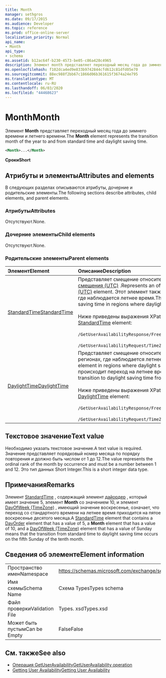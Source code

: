 ```yaml
---
title: Month
manager: sethgros
ms.date: 09/17/2015
ms.audience: Developer
ms.topic: reference
ms.prod: office-online-server
localization_priority: Normal
api_name:
- Month
api_type:
- schema
ms.assetid: b12ac64f-b230-4573-be05-c86a428c4965
description: Элемент month представляет переходный месяц года до зимнего времени и летнего времени.
ms.openlocfilehash: f102dca4ed9e833b9742844cfd612c81dfd05e70
ms.sourcegitcommit: 88ec988f2bb67c1866d06b361615f3674a24e795
ms.translationtype: MT
ms.contentlocale: ru-RU
ms.lasthandoff: 06/03/2020
ms.locfileid: "44468623"
---
```

# <a name="month"></a><span data-ttu-id="7cf82-103">Month</span><span class="sxs-lookup"><span data-stu-id="7cf82-103">Month</span></span>

<span data-ttu-id="7cf82-104">Элемент **Month** представляет переходный месяц года до зимнего времени и летнего времени.</span><span class="sxs-lookup"><span data-stu-id="7cf82-104">The **Month** element represents the transition month of the year to and from standard time and daylight saving time.</span></span> 
  
```xml
<Month>...</Month>
```

 <span data-ttu-id="7cf82-105">**Сроки**</span><span class="sxs-lookup"><span data-stu-id="7cf82-105">**Short**</span></span>
## <a name="attributes-and-elements"></a><span data-ttu-id="7cf82-106">Атрибуты и элементы</span><span class="sxs-lookup"><span data-stu-id="7cf82-106">Attributes and elements</span></span>

<span data-ttu-id="7cf82-107">В следующих разделах описываются атрибуты, дочерние и родительские элементы.</span><span class="sxs-lookup"><span data-stu-id="7cf82-107">The following sections describe attributes, child elements, and parent elements.</span></span>
  
### <a name="attributes"></a><span data-ttu-id="7cf82-108">Атрибуты</span><span class="sxs-lookup"><span data-stu-id="7cf82-108">Attributes</span></span>

<span data-ttu-id="7cf82-109">Отсутствуют.</span><span class="sxs-lookup"><span data-stu-id="7cf82-109">None.</span></span>
  
### <a name="child-elements"></a><span data-ttu-id="7cf82-110">Дочерние элементы</span><span class="sxs-lookup"><span data-stu-id="7cf82-110">Child elements</span></span>

<span data-ttu-id="7cf82-111">Отсутствуют.</span><span class="sxs-lookup"><span data-stu-id="7cf82-111">None.</span></span>
  
### <a name="parent-elements"></a><span data-ttu-id="7cf82-112">Родительские элементы</span><span class="sxs-lookup"><span data-stu-id="7cf82-112">Parent elements</span></span>

|<span data-ttu-id="7cf82-113">**Элемент**</span><span class="sxs-lookup"><span data-stu-id="7cf82-113">**Element**</span></span>|<span data-ttu-id="7cf82-114">**Описание**</span><span class="sxs-lookup"><span data-stu-id="7cf82-114">**Description**</span></span>|
|:-----|:-----|
|[<span data-ttu-id="7cf82-115">StandardTime</span><span class="sxs-lookup"><span data-stu-id="7cf82-115">StandardTime</span></span>](standardtime.md) <br/> | <span data-ttu-id="7cf82-116">Представляет смещение относительно времени относительно времени в формате UTC, представленного элементом [смещения (UTC)](bias-utc.md) .</span><span class="sxs-lookup"><span data-stu-id="7cf82-116">Represents an offset from the time relative to Coordinated Universal Time (UTC) represented by the [Bias (UTC)](bias-utc.md) element.</span></span> <span data-ttu-id="7cf82-117">Этот элемент также содержит сведения о переходе на зимнее время с летнего времени в регионах, где наблюдается летнее время.</span><span class="sxs-lookup"><span data-stu-id="7cf82-117">This element also contains information about the transition to standard time from daylight saving time in regions where daylight saving time is observed.</span></span> <br/> <br/>  <span data-ttu-id="7cf82-118">Ниже приведены выражения XPath для элемента [StandardTime](standardtime.md) :</span><span class="sxs-lookup"><span data-stu-id="7cf82-118">The following are the XPath expressions to the [StandardTime](standardtime.md) element:</span></span> <br/> <br/>  `/GetUserAvailabilityResponse/FreeBusyResponseArray/FreeBusyResponse/FreeBusyView/WorkingHours/TimeZone/StandardTime` <br/><br/>  `/GetUserAvailabilityRequest/TimeZone/StandardTime` <br/> |
|[<span data-ttu-id="7cf82-119">DaylightTime</span><span class="sxs-lookup"><span data-stu-id="7cf82-119">DaylightTime</span></span>](daylighttime.md) <br/> | <span data-ttu-id="7cf82-120">Представляет смещение относительно времени в формате UTC, представленного элементом [смещения (UTC)](bias-utc.md) в регионах, где наблюдается летнее время.</span><span class="sxs-lookup"><span data-stu-id="7cf82-120">Represents an offset from the time relative to UTC represented by the [Bias (UTC)](bias-utc.md) element in regions where daylight saving time is observed.</span></span> <span data-ttu-id="7cf82-121">Этот элемент также содержит сведения о том, когда происходит переход на летнее время из стандартного времени.</span><span class="sxs-lookup"><span data-stu-id="7cf82-121">This element also contains information about when the transition to daylight saving time from standard time occurs.</span></span>  <br/><br/>  <span data-ttu-id="7cf82-122">Ниже приведены выражения XPath для элемента [DaylightTime](daylighttime.md) :</span><span class="sxs-lookup"><span data-stu-id="7cf82-122">The following are the XPath expressions to the [DaylightTime](daylighttime.md) element:</span></span>  <br/> <br/> `/GetUserAvailabilityResponse/FreeBusyResponseArray/FreeBusyResponse/FreeBusyView/WorkingHours/TimeZone/DaylightTime` <br/><br/>  `/GetUserAvailabilityRequest/TimeZone/DaylightTime` <br/> |
   
## <a name="text-value"></a><span data-ttu-id="7cf82-123">Текстовое значение</span><span class="sxs-lookup"><span data-stu-id="7cf82-123">Text value</span></span>

<span data-ttu-id="7cf82-124">Необходимо указать текстовое значение.</span><span class="sxs-lookup"><span data-stu-id="7cf82-124">A text value is required.</span></span> <span data-ttu-id="7cf82-125">Значение представляет порядковый номер месяца по порядку повторения и должно быть числом от 1 до 12.</span><span class="sxs-lookup"><span data-stu-id="7cf82-125">The value represents the ordinal rank of the month by occurrence and must be a number between 1 and 12.</span></span> <span data-ttu-id="7cf82-126">Это тип данных Short Integer.</span><span class="sxs-lookup"><span data-stu-id="7cf82-126">This is a short integer data type.</span></span>
  
## <a name="remarks"></a><span data-ttu-id="7cf82-127">Примечания</span><span class="sxs-lookup"><span data-stu-id="7cf82-127">Remarks</span></span>

<span data-ttu-id="7cf82-128">Элемент [StandardTime](standardtime.md) , содержащий элемент [дайордер](dayorder.md) , который имеет значение 5, элемент **Month** со значением 10, и элемент [DayOfWeek (TimeZone)](dayofweek-timezone.md) , имеющий значение воскресенье, означает, что переход со стандартного времени на летнее время приходится на пятое воскресенье десятого месяца.</span><span class="sxs-lookup"><span data-stu-id="7cf82-128">A [StandardTime](standardtime.md) element that contains a [DayOrder](dayorder.md) element that has a value of 5, a **Month** element that has a value of 10, and a [DayOfWeek (TimeZone)](dayofweek-timezone.md) element that has a value of Sunday means that the transition from standard time to daylight saving time occurs on the fifth Sunday of the tenth month.</span></span> 
  
## <a name="element-information"></a><span data-ttu-id="7cf82-129">Сведения об элементе</span><span class="sxs-lookup"><span data-stu-id="7cf82-129">Element information</span></span>

|||
|:-----|:-----|
|<span data-ttu-id="7cf82-130">Пространство имен</span><span class="sxs-lookup"><span data-stu-id="7cf82-130">Namespace</span></span>  <br/> |https://schemas.microsoft.com/exchange/services/2006/types  <br/> |
|<span data-ttu-id="7cf82-131">Имя схемы</span><span class="sxs-lookup"><span data-stu-id="7cf82-131">Schema Name</span></span>  <br/> |<span data-ttu-id="7cf82-132">Схема Types</span><span class="sxs-lookup"><span data-stu-id="7cf82-132">Types schema</span></span>  <br/> |
|<span data-ttu-id="7cf82-133">Файл проверки</span><span class="sxs-lookup"><span data-stu-id="7cf82-133">Validation File</span></span>  <br/> |<span data-ttu-id="7cf82-134">Types. xsd</span><span class="sxs-lookup"><span data-stu-id="7cf82-134">Types.xsd</span></span>  <br/> |
|<span data-ttu-id="7cf82-135">Может быть пустым</span><span class="sxs-lookup"><span data-stu-id="7cf82-135">Can be Empty</span></span>  <br/> |<span data-ttu-id="7cf82-136">False</span><span class="sxs-lookup"><span data-stu-id="7cf82-136">False</span></span>  <br/> |
   
## <a name="see-also"></a><span data-ttu-id="7cf82-137">См. также</span><span class="sxs-lookup"><span data-stu-id="7cf82-137">See also</span></span>

- [<span data-ttu-id="7cf82-138">Операция GetUserAvailability</span><span class="sxs-lookup"><span data-stu-id="7cf82-138">GetUserAvailability operation</span></span>](getuseravailability-operation.md)
- [<span data-ttu-id="7cf82-139">Getting User Availability</span><span class="sxs-lookup"><span data-stu-id="7cf82-139">Getting User Availability</span></span>](https://msdn.microsoft.com/library/d4133fcb-9b0f-4e6b-aadf-a389da83516a%28Office.15%29.aspx)

